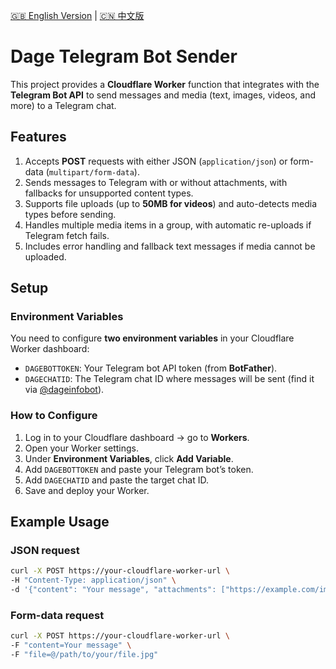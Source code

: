 [🇬🇧 English Version](README.md) | [🇨🇳 中文版](README_CN.md)

# Dage Telegram Bot Sender

This project provides a **Cloudflare Worker** function that integrates with the **Telegram Bot API** to send messages and media (text, images, videos, and more) to a Telegram chat.

## Features
1. Accepts **POST** requests with either JSON (`application/json`) or form-data (`multipart/form-data`).
2. Sends messages to Telegram with or without attachments, with fallbacks for unsupported content types.
3. Supports file uploads (up to **50MB for videos**) and auto-detects media types before sending.
4. Handles multiple media items in a group, with automatic re-uploads if Telegram fetch fails.
5. Includes error handling and fallback text messages if media cannot be uploaded.

## Setup

### Environment Variables
You need to configure **two environment variables** in your Cloudflare Worker dashboard:

- `DAGEBOTTOKEN`: Your Telegram bot API token (from **BotFather**).
- `DAGECHATID`: The Telegram chat ID where messages will be sent (find it via [@dageinfobot](https://t.me/dageinfobot)).

### How to Configure
1. Log in to your Cloudflare dashboard → go to **Workers**.
2. Open your Worker settings.
3. Under **Environment Variables**, click **Add Variable**.
4. Add `DAGEBOTTOKEN` and paste your Telegram bot’s token.
5. Add `DAGECHATID` and paste the target chat ID.
6. Save and deploy your Worker.

## Example Usage

### JSON request
```bash
curl -X POST https://your-cloudflare-worker-url \
-H "Content-Type: application/json" \
-d '{"content": "Your message", "attachments": ["https://example.com/image.jpg"]}'
```

### Form-data request
```bash
curl -X POST https://your-cloudflare-worker-url \
-F "content=Your message" \
-F "file=@/path/to/your/file.jpg"
```

